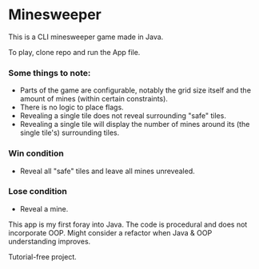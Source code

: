 # Minesweeper

This is a CLI minesweeper game made in Java.

To play, clone repo and run the App file.

### Some things to note:
- Parts of the game are configurable, notably the grid size itself and the amount of mines (within certain constraints).
- There is no logic to place flags.
- Revealing a single tile does not reveal surrounding "safe" tiles.
- Revealing a single tile will display the number of mines around its (the single tile's) surrounding tiles.

### Win condition
- Reveal all "safe" tiles and leave all mines unrevealed.

### Lose condition
- Reveal a mine.

This app is my first foray into Java. 
The code is procedural and does not incorporate OOP.
Might consider a refactor when Java & OOP understanding improves.

Tutorial-free project.
